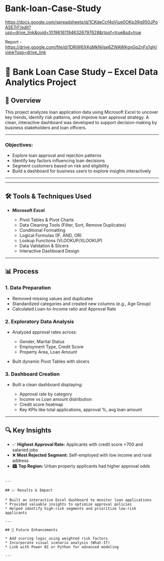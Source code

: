 # Bank-loan-Case-Study

https://docs.google.com/spreadsheets/d/1CKdeCcf4pViue0OKp39g950JPoASE7rF/edit?usp=drive_link&ouid=101961611946326797628&rtpof=true&sd=true

Report - https://drive.google.com/file/d/1DRiW6XKgMkNjIse6ZWAWKgnGp2nFs1gH/view?usp=drive_link

# 🏦 Bank Loan Case Study – Excel Data Analytics Project

## 📌 Overview

This project analyzes loan application data using Microsoft Excel to uncover key trends, identify risk patterns, and improve loan approval strategy. A clean, interactive dashboard was developed to support decision-making by business stakeholders and loan officers.

---

### Objectives:

* Explore loan approval and rejection patterns
* Identify key factors influencing loan decisions
* Segment customers based on risk and eligibility
* Build a dashboard for business users to explore insights interactively

---


---

## 🛠 Tools & Techniques Used

* **Microsoft Excel**

  * Pivot Tables & Pivot Charts
  * Data Cleaning Tools (Filter, Sort, Remove Duplicates)
  * Conditional Formatting
  * Logical Formulas (IF, AND, OR)
  * Lookup Functions (VLOOKUP/XLOOKUP)
  * Data Validation & Slicers
  * Interactive Dashboard Design

---

## 📊 Process

### 1. Data Preparation

* Removed missing values and duplicates
* Standardized categories and created new columns (e.g., Age Group)
* Calculated Loan-to-Income ratio and Approval Rate

### 2. Exploratory Data Analysis

* Analyzed approval rates across:

  * Gender, Marital Status
  * Employment Type, Credit Score
  * Property Area, Loan Amount
* Built dynamic Pivot Tables with slicers

### 3. Dashboard Creation

* Built a clean dashboard displaying:

  * Approval rate by category
  * Income vs Loan amount distribution
  * Credit score heatmap
  * Key KPIs like total applications, approval %, avg loan amount

---

## 🔍 Key Insights

* ✅ **Highest Approval Rate:** Applicants with credit score >700 and salaried jobs
* ❌ **Most Rejected Segment:** Self-employed with low income and rural address
* 🏙️ **Top Region:** Urban property applicants had higher approval odds
  
```

---

## 📈 Results & Impact

* Built an interactive Excel dashboard to monitor loan applications
* Provided valuable insights to optimize approval policies
* Helped identify high-risk segments and prioritize low-risk applicants

---

## 🚀 Future Enhancements

* Add scoring logic using weighted risk factors
* Incorporate visual scenario analysis (What-If)
* Link with Power BI or Python for advanced modeling

---

